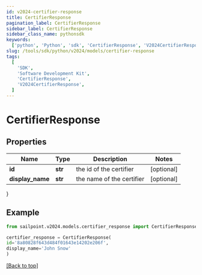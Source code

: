 ```yaml
---
id: v2024-certifier-response
title: CertifierResponse
pagination_label: CertifierResponse
sidebar_label: CertifierResponse
sidebar_class_name: pythonsdk
keywords:
  ['python', 'Python', 'sdk', 'CertifierResponse', 'V2024CertifierResponse']
slug: /tools/sdk/python/v2024/models/certifier-response
tags:
  [
    'SDK',
    'Software Development Kit',
    'CertifierResponse',
    'V2024CertifierResponse',
  ]
---
```


# CertifierResponse

## Properties

| Name             | Type    | Description               | Notes      |
| ---------------- | ------- | ------------------------- | ---------- |
| **id**           | **str** | the id of the certifier   | [optional] |
| **display_name** | **str** | the name of the certifier | [optional] |

}

## Example

```python
from sailpoint.v2024.models.certifier_response import CertifierResponse

certifier_response = CertifierResponse(
id='8a80828f643d484f01643e14202e206f',
display_name='John Snow'
)

```

[[Back to top]](#)
